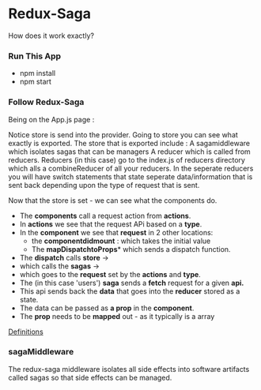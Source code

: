 # Redux-Saga

How does it work exactly?

### Run This App

  - npm install
  - npm start


### Follow Redux-Saga

Being on the App.js page :

Notice store is send into the provider.
Going to store you can see what exactly is exported.
The store that is exported include :
A sagamiddleware which isolates sagas that can be managers
A reducer which is called from reducers.
Reducers (in this case) go to the index.js of reducers directory
which alls a combineReducer of all your reducers.
In the seperate reducers you will have switch statements that state seperate data/information that is sent back depending upon the type of request that is sent.

Now that the store is set - we can see what the components do.

  - The **components** call a request action from **actions**. 
  - In **actions** we see that the request APi based on a **type**.
  - In the **component** we see that **request** in 2 other locations:
    - the **componentdidmount** : which takes the initial value
    - The **mapDispatchtoProps*** which sends a dispatch function.
  - The **dispatch** calls **store** -> 
  - which calls the **sagas** -> 
  - which goes to the **request** set by the **actions** and **type**.
  - The (in this case 'users') **saga** sends a **fetch** request for a given **api.** 
  - This api sends back the **data** that goes into the **reducer** stored as a state.
  - The data can be passed as **a prop** in the **component**.
  - The **prop** needs to be **mapped** out - as it typically is a array





[Definitions](https://survivejs.com/blog/redux-saga-interview/)
### sagaMiddleware
The redux-saga middleware isolates all side effects into software artifacts called sagas so that side effects can be managed.
